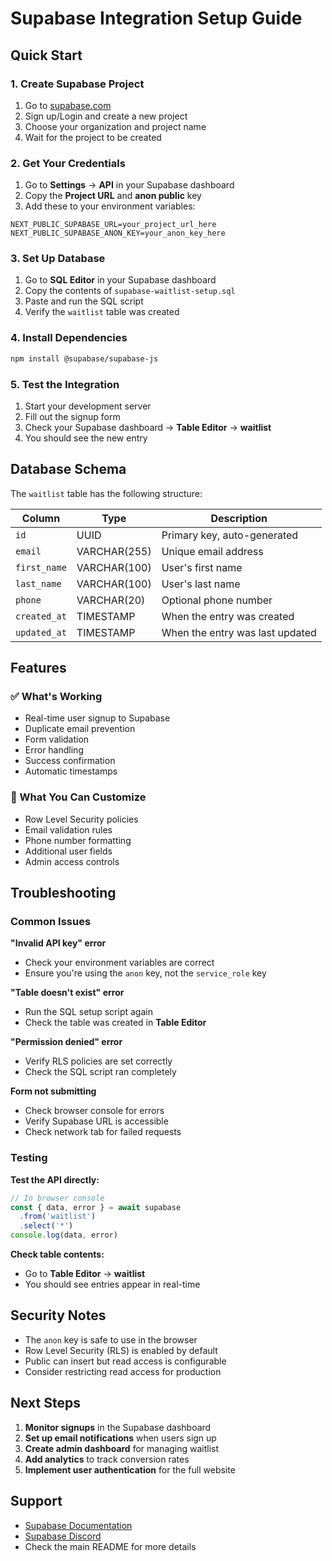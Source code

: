 # Supabase Integration Setup Guide

## Quick Start

### 1. Create Supabase Project
1. Go to [supabase.com](https://supabase.com)
2. Sign up/Login and create a new project
3. Choose your organization and project name
4. Wait for the project to be created

### 2. Get Your Credentials
1. Go to **Settings** → **API** in your Supabase dashboard
2. Copy the **Project URL** and **anon public** key
3. Add these to your environment variables:

```env
NEXT_PUBLIC_SUPABASE_URL=your_project_url_here
NEXT_PUBLIC_SUPABASE_ANON_KEY=your_anon_key_here
```

### 3. Set Up Database
1. Go to **SQL Editor** in your Supabase dashboard
2. Copy the contents of `supabase-waitlist-setup.sql`
3. Paste and run the SQL script
4. Verify the `waitlist` table was created

### 4. Install Dependencies
```bash
npm install @supabase/supabase-js
```

### 5. Test the Integration
1. Start your development server
2. Fill out the signup form
3. Check your Supabase dashboard → **Table Editor** → **waitlist**
4. You should see the new entry

## Database Schema

The `waitlist` table has the following structure:

| Column | Type | Description |
|--------|------|-------------|
| `id` | UUID | Primary key, auto-generated |
| `email` | VARCHAR(255) | Unique email address |
| `first_name` | VARCHAR(100) | User's first name |
| `last_name` | VARCHAR(100) | User's last name |
| `phone` | VARCHAR(20) | Optional phone number |
| `created_at` | TIMESTAMP | When the entry was created |
| `updated_at` | TIMESTAMP | When the entry was last updated |

## Features

### ✅ What's Working
- Real-time user signup to Supabase
- Duplicate email prevention
- Form validation
- Error handling
- Success confirmation
- Automatic timestamps

### 🔧 What You Can Customize
- Row Level Security policies
- Email validation rules
- Phone number formatting
- Additional user fields
- Admin access controls

## Troubleshooting

### Common Issues

**"Invalid API key" error**
- Check your environment variables are correct
- Ensure you're using the `anon` key, not the `service_role` key

**"Table doesn't exist" error**
- Run the SQL setup script again
- Check the table was created in **Table Editor**

**"Permission denied" error**
- Verify RLS policies are set correctly
- Check the SQL script ran completely

**Form not submitting**
- Check browser console for errors
- Verify Supabase URL is accessible
- Check network tab for failed requests

### Testing

**Test the API directly:**
```javascript
// In browser console
const { data, error } = await supabase
  .from('waitlist')
  .select('*')
console.log(data, error)
```

**Check table contents:**
- Go to **Table Editor** → **waitlist**
- You should see entries appear in real-time

## Security Notes

- The `anon` key is safe to use in the browser
- Row Level Security (RLS) is enabled by default
- Public can insert but read access is configurable
- Consider restricting read access for production

## Next Steps

1. **Monitor signups** in the Supabase dashboard
2. **Set up email notifications** when users sign up
3. **Create admin dashboard** for managing waitlist
4. **Add analytics** to track conversion rates
5. **Implement user authentication** for the full website

## Support

- [Supabase Documentation](https://supabase.com/docs)
- [Supabase Discord](https://discord.supabase.com)
- Check the main README for more details
